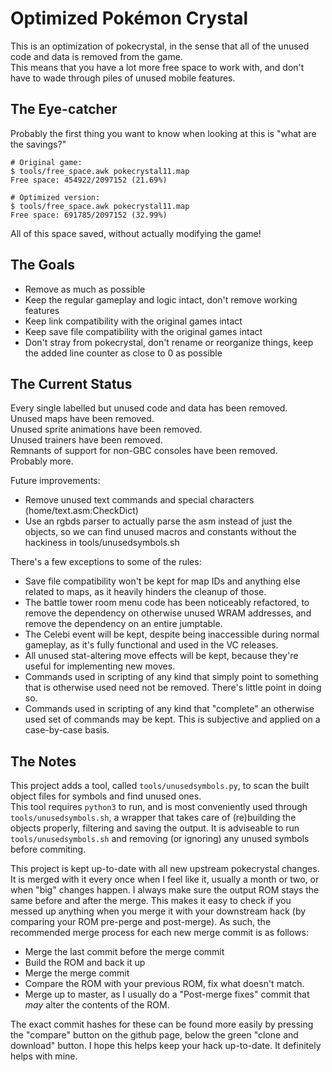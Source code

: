 Optimized Pokémon Crystal
=========================

This is an optimization of pokecrystal, in the sense that all of the unused code and data is removed from the game.  
This means that you have a lot more free space to work with, and don't have to wade through piles of unused mobile features.

The Eye-catcher
---------------

Probably the first thing you want to know when looking at this is "what are the savings?"

```
# Original game:
$ tools/free_space.awk pokecrystal11.map
Free space: 454922/2097152 (21.69%)

# Optimized version:
$ tools/free_space.awk pokecrystal11.map
Free space: 691785/2097152 (32.99%)
```

All of this space saved, without actually modifying the game!

The Goals
---------

* Remove as much as possible
* Keep the regular gameplay and logic intact, don't remove working features
* Keep link compatibility with the original games intact
* Keep save file compatibility with the original games intact
* Don't stray from pokecrystal, don't rename or reorganize things, keep the added line counter as close to 0 as possible

The Current Status
------------------

Every single labelled but unused code and data has been removed.  
Unused maps have been removed.  
Unused sprite animations have been removed.  
Unused trainers have been removed.  
Remnants of support for non-GBC consoles have been removed.  
Probably more.

Future improvements:
* Remove unused text commands and special characters (home/text.asm:CheckDict)
* Use an rgbds parser to actually parse the asm instead of just the objects, so we can find unused macros and constants without the hackiness in tools/unusedsymbols.sh

There's a few exceptions to some of the rules:
* Save file compatibility won't be kept for map IDs and anything else related to maps, as it heavily hinders the cleanup of those.
* The battle tower room menu code has been noticeably refactored, to remove the dependency on otherwise unused WRAM addresses, and remove the dependency on an entire jumptable.
* The Celebi event will be kept, despite being inaccessible during normal gameplay, as it's fully functional and used in the VC releases.
* All unused stat-altering move effects will be kept, because they're useful for implementing new moves.
* Commands used in scripting of any kind that simply point to something that is otherwise used need not be removed. There's little point in doing so.
* Commands used in scripting of any kind that "complete" an otherwise used set of commands may be kept. This is subjective and applied on a case-by-case basis.

The Notes
---------

This project adds a tool, called `tools/unusedsymbols.py`, to scan the built object files for symbols and find unused ones.  
This tool requires `python3` to run, and is most conveniently used through `tools/unusedsymbols.sh`, a wrapper that takes care of (re)building the objects properly, filtering and saving the output. It is adviseable to run `tools/unusedsymbols.sh` and removing (or ignoring) any unused symbols before commiting.

This project is kept up-to-date with all new upstream pokecrystal changes. It is merged with it every once when I feel like it, usually a month or two, or when "big" changes happen. I always make sure the output ROM stays the same before and after the merge. This makes it easy to check if you messed up anything when you merge it with your downstream hack (by comparing your ROM pre-perge and post-merge). As such, the recommended merge process for each new merge commit is as follows:
* Merge the last commit before the merge commit
* Build the ROM and back it up
* Merge the merge commit
* Compare the ROM with your previous ROM, fix what doesn't match.
* Merge up to master, as I usually do a "Post-merge fixes" commit that _may_ alter the contents of the ROM.

The exact commit hashes for these can be found more easily by pressing the "compare" button on the github page, below the green "clone and download" button. I hope this helps keep your hack up-to-date. It definitely helps with mine.
